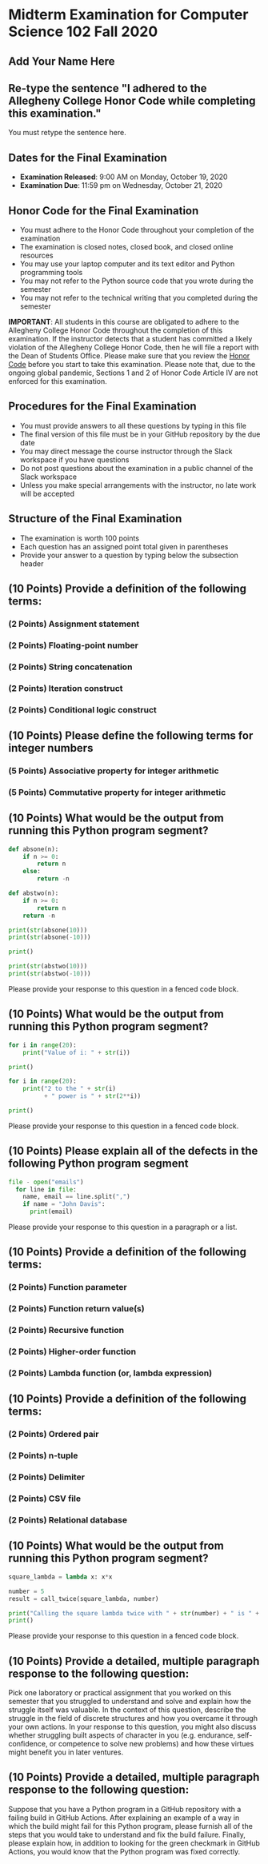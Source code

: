 # Midterm Examination for Computer Science 102 Fall 2020

## Add Your Name Here

## Re-type the sentence "I adhered to the Allegheny College Honor Code while completing this examination."

You must retype the sentence here.

## Dates for the Final Examination

- **Examination Released**: 9:00 AM on Monday, October 19, 2020
- **Examination Due**: 11:59 pm on Wednesday, October 21, 2020

## Honor Code for the Final Examination

- You must adhere to the Honor Code throughout your completion of the examination
- The examination is closed notes, closed book, and closed online resources
- You may use your laptop computer and its text editor and Python programming tools
- You may not refer to the Python source code that you wrote during the semester
- You may not refer to the technical writing that you completed during the semester

**IMPORTANT**: All students in this course are obligated to adhere to the
Allegheny College Honor Code throughout the completion of this examination. If
the instructor detects that a student has committed a likely violation of the
Allegheny College Honor Code, then he will file a report with the Dean of
Students Office. Please make sure that you review the [Honor
Code](https://sites.allegheny.edu/about/honor-code/) before you start to take
this examination. Please note that, due to the ongoing global pandemic, Sections
1 and 2 of Honor Code Article IV are not enforced for this examination.

## Procedures for the Final Examination

- You must provide answers to all these questions by typing in this file
- The final version of this file must be in your GitHub repository by the due date
- You may direct message the course instructor through the Slack workspace if you have questions
- Do not post questions about the examination in a public channel of the Slack workspace
- Unless you make special arrangements with the instructor, no late work will be accepted

## Structure of the Final Examination

- The examination is worth 100 points
- Each question has an assigned point total given in parentheses
- Provide your answer to a question by typing below the subsection header

## (10 Points) Provide a definition of the following terms:

### (2 Points) Assignment statement

### (2 Points) Floating-point number

### (2 Points) String concatenation

### (2 Points) Iteration construct

### (2 Points) Conditional logic construct

## (10 Points) Please define the following terms for integer numbers

### (5 Points) Associative property for integer arithmetic

### (5 Points) Commutative property for integer arithmetic

## (10 Points) What would be the output from running this Python program segment?

```python
def absone(n):
    if n >= 0:
        return n
    else:
        return -n

def abstwo(n):
    if n >= 0:
        return n
    return -n

print(str(absone(10)))
print(str(absone(-10)))

print()

print(str(abstwo(10)))
print(str(abstwo(-10)))
```

Please provide your response to this question in a fenced code block.

## (10 Points) What would be the output from running this Python program segment?

```python
for i in range(20):
    print("Value of i: " + str(i))

print()

for i in range(20):
    print("2 to the " + str(i)
          + " power is " + str(2**i))

print()
```

Please provide your response to this question in a fenced code block.

## (10 Points) Please explain all of the defects in the following Python program segment

```python
file - open("emails")
  for line in file:
    name, email == line.split(",")
    if name = "John Davis":
      print(email)
```

Please provide your response to this question in a paragraph or a list.

## (10 Points) Provide a definition of the following terms:

### (2 Points) Function parameter

### (2 Points) Function return value(s)

### (2 Points) Recursive function

### (2 Points) Higher-order function

### (2 Points) Lambda function (or, lambda expression)

## (10 Points) Provide a definition of the following terms:

### (2 Points) Ordered pair

### (2 Points) n-tuple

### (2 Points) Delimiter

### (2 Points) CSV file

### (2 Points) Relational database

## (10 Points) What would be the output from running this Python program segment?

```python
square_lambda = lambda x: x*x

number = 5
result = call_twice(square_lambda, number)

print("Calling the square lambda twice with " + str(number) + " is " + str(result))
print()
```

Please provide your response to this question in a fenced code block.

## (10 Points) Provide a detailed, multiple paragraph response to the following question:

Pick one laboratory or practical assignment that you worked on this semester
that you struggled to understand and solve and explain how the struggle itself
was valuable. In the context of this question, describe the struggle in the
field of discrete structures and how you overcame it through your own actions.
In your response to this question, you might also discuss whether struggling
built aspects of character in you (e.g. endurance, self-confidence, or
competence to solve new problems) and how these virtues might benefit you in
later ventures.

## (10 Points) Provide a detailed, multiple paragraph response to the following question:

Suppose that you have a Python program in a GitHub repository with a failing
build in GitHub Actions. After explaining an example of a way in which the build
might fail for this Python program, please furnish all of the steps that you
would take to understand and fix the build failure. Finally, please explain how,
in addition to looking for the green checkmark in GitHub Actions, you would know
that the Python program was fixed correctly.
